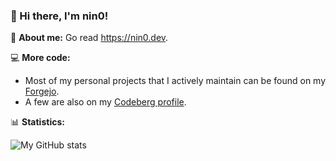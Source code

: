 ### 👋 Hi there, I'm nin0!

📑 **About me:**
Go read https://nin0.dev.

💻 **More code:**

* Most of my personal projects that I actively maintain can be found on my [Forgejo](https://git.nin0.dev).
* A few are also on my [Codeberg profile](https://codeberg.org/nin0dev).

📊 **Statistics:**

![My GitHub stats](https://github-readme-stats.vercel.app/api?username=nin0-dev)
